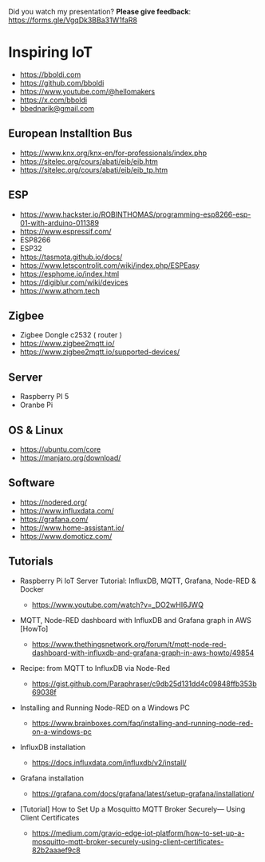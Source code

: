 
Did you watch my presentation? __Please give feedback__:
https://forms.gle/VgqDk3BBa31W1faR8

# Inspiring IoT

- https://bboldi.com
- https://github.com/bboldi
- https://www.youtube.com/@hellomakers
- https://x.com/bboldi
- bbednarik@gmail.com

## European Installtion Bus

- https://www.knx.org/knx-en/for-professionals/index.php
- https://sitelec.org/cours/abati/eib/eib.htm
- https://sitelec.org/cours/abati/eib/eib_tp.htm

## ESP

- https://www.hackster.io/ROBINTHOMAS/programming-esp8266-esp-01-with-arduino-011389
- https://www.espressif.com/
- ESP8266
- ESP32
- https://tasmota.github.io/docs/
- https://www.letscontrolit.com/wiki/index.php/ESPEasy
- https://esphome.io/index.html
- https://digiblur.com/wiki/devices
- https://www.athom.tech

## Zigbee

- Zigbee Dongle c2532 ( router )
- https://www.zigbee2mqtt.io/
- https://www.zigbee2mqtt.io/supported-devices/

## Server

- Raspberry PI 5
- Oranbe Pi

## OS & Linux

- https://ubuntu.com/core
- https://manjaro.org/download/

## Software

- https://nodered.org/
- https://www.influxdata.com/
- https://grafana.com/
- https://www.home-assistant.io/
- https://www.domoticz.com/

## Tutorials

- Raspberry Pi IoT Server Tutorial: InfluxDB, MQTT, Grafana, Node-RED & Docker
  - https://www.youtube.com/watch?v=_DO2wHI6JWQ

- MQTT, Node-RED dashboard with InfluxDB and Grafana graph in AWS [HowTo]
  - https://www.thethingsnetwork.org/forum/t/mqtt-node-red-dashboard-with-influxdb-and-grafana-graph-in-aws-howto/49854

- Recipe: from MQTT to InfluxDB via Node-Red
  - https://gist.github.com/Paraphraser/c9db25d131dd4c09848ffb353b69038f

- Installing and Running Node-RED on a Windows PC
  - https://www.brainboxes.com/faq/installing-and-running-node-red-on-a-windows-pc

- InfluxDB installation
  - https://docs.influxdata.com/influxdb/v2/install/

- Grafana installation
  - https://grafana.com/docs/grafana/latest/setup-grafana/installation/

- [Tutorial] How to Set Up a Mosquitto MQTT Broker Securely— Using Client Certificates
  - https://medium.com/gravio-edge-iot-platform/how-to-set-up-a-mosquitto-mqtt-broker-securely-using-client-certificates-82b2aaaef9c8

